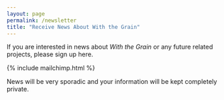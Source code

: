 ```yaml
---
layout: page
permalink: /newsletter
title: "Receive News About With the Grain"
---
```


If you are interested in news about *With the Grain* or any future related projects, please sign up here.

{% include mailchimp.html %}

News will be very sporadic and your information will be kept completely private.
